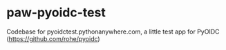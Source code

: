# paw-pyoidc-test
Codebase for pyoidctest.pythonanywhere.com, a little test app for PyOIDC
(https://github.com/rohe/pyoidc)
